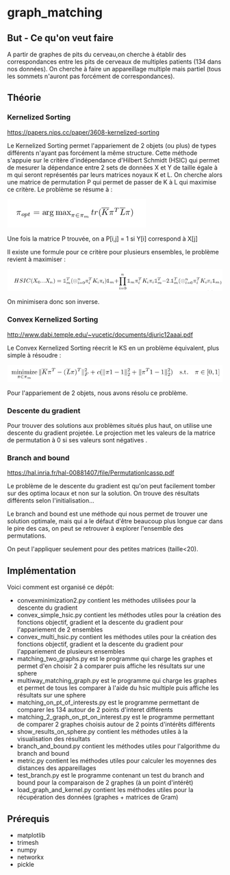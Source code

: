 # graph_matching

## But - Ce qu'on veut faire

A partir de graphes de pits du cerveau,on cherche à établir des
 correspondances entre les pits de cerveaux de multiples patients 
(134 dans nos données). On cherche à faire un appareillage multiple mais partiel
(tous les sommets n'auront pas forcément de correspondances).

## Théorie

### Kernelized Sorting

https://papers.nips.cc/paper/3608-kernelized-sorting

Le Kernelized Sorting permet l'appariement de 2 objets (ou plus) de types 
différents n'ayant pas forcément la même structure. 
Cette méthode s'appuie sur le critère d'indépendance d'Hilbert Schmidt 
(HSIC) qui permet de mesurer la dépendance entre 2 sets de données X et Y de taille égale
 à m qui seront représentés par leurs matrices noyaux K et L. 
On cherche alors une matrice de permutation P qui permet de passer de K à L 
qui maximise ce critère.
Le problème se résume à :

![alt text](readme_image/simple_argmax.png)

Une fois la matrice P trouvée, on a P[i,j] = 1 si Y[i] correspond à X[j] 

Il existe une formule pour ce critère pour plusieurs ensembles, 
le problème revient à maximiser :

![alt text](readme_image/multi.png)

On minimisera donc son inverse.

### Convex Kernelized Sorting

http://www.dabi.temple.edu/~vucetic/documents/djuric12aaai.pdf

Le Convex Kernelized Sorting réecrit le KS en un problème équivalent, plus simple à résoudre :

![alt text](readme_image/convex.png)

Pour l'appariement de 2 objets, nous avons résolu ce problème.

### Descente du gradient 

Pour trouver des solutions aux problèmes situés plus haut, 
on utilise une descente du gradient projetée. 
Le projection met les valeurs de la matrice de permutation à 0 si ses valeurs sont négatives
. 

### Branch and bound

https://hal.inria.fr/hal-00881407/file/PermutationIcassp.pdf

Le problème de le descente du gradient est qu'on peut facilement tomber sur des optima locaux 
et non sur la solution. On trouve des résultats différents selon l'initialisation...

Le branch and bound est une méthode qui nous permet de trouver une solution optimale, mais qui a le défaut 
d'être beaucoup plus longue car dans le pire des cas, on peut se retrouver à explorer l'ensemble
des permutations.

On peut l'appliquer seulement pour des petites matrices (taille<20).


## Implémentation


Voici comment est organisé ce dépôt:

- convexminimization2.py contient les méthodes utilisées pour la descente du gradient
- convex_simple_hsic.py contient les méthodes utiles pour la création des fonctions objectif,
gradient et la descente du gradient pour l'appariement de 2 ensembles
- convex_multi_hsic.py contient les méthodes utiles pour la création des fonctions objectif,
gradient et la descente du gradient pour l'appariement de plusieurs ensembles
- matching_two_graphs.py est le programme qui charge les graphes et permet d'en choisir 2 à comparer puis affiche les résultats sur une sphere
- multiway_matching_graph.py est le programme qui charge les graphes et permet de tous les comparer à l'aide du hsic multiple puis affiche les résultats sur une sphere
- matching_on_pt_of_interests.py est le programme permettant de comparer les 134 autour de 2 points d'interet différents
- matching_2_graph_on_pt_on_interest.py  est le programme permettant de comparer 2 graphes choisis autour de 2 points d'intérêts différents
- show_results_on_sphere.py contient les méthodes utiles à la visualisation des résultats
- branch_and_bound.py contient les méthodes utiles pour l'algorithme du branch and bound
- metric.py contient les méthodes utiles pour calculer les moyennes des distances des appareillages
- test_branch.py est le programme contenant un test du branch and bound pour la comparaison de 2 graphes (à un point d'intérêt)
- load_graph_and_kernel.py contient les méthodes utiles pour la récupération des données (graphes + matrices de Gram)

## Prérequis

- matplotlib
- trimesh
- numpy
- networkx
- pickle



